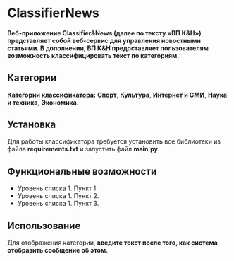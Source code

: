 # ClassifierNews
#### Веб-приложение Classifier&News (далее по тексту «ВП К&Н») представляет собой веб-сервис для управления новостными статьями. В дополнении, ВП К&Н предоставляет пользователям возможность классифицировать текст по категориям.

## Категории
__Категории классификатора:__ __Спорт__, __Культура__, __Интернет и СМИ__, __Наука и техника__, __Экономика__.

## Установка
Для работы классификатора требуется установить все библиотеки из файла __requirements.txt__ и запустить файл __main.py__.

## Функциональные возможности
- Уровень списка 1. Пункт 1.
- Уровень списка 1. Пункт 2.
- Уровень списка 1. Пункт 3.

## Использование
Для отображения категории, __введите текст после того, как система отобразить сообщение об этом.__
